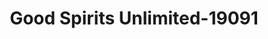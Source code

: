---
f_zip-code: 21221
f_state-code: MD
title: Good Spirits Unlimited-19091
f_phone: 410-687-7525
f_city-only: Essex
f_address: 1902 Old Eastern Avenue Essex
f_location-unique-id: '19091'
slug: good-spirits-unlimited-19091
updated-on: '2024-05-30T13:46:58.046Z'
created-on: '2024-05-30T13:36:59.803Z'
published-on: '2024-05-30T13:54:32.469Z'
f_city-state: cms/city/essex-md.md
f_company: cms/company/good-spirits-unlimited.md
f_state: cms/state/maryland.md
layout: '[payday-loan].html'
tags: payday-loan
---